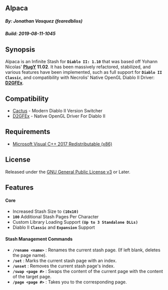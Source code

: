 ## Alpaca
##### By: Jonathan Vasquez (fearedbliss)
##### Build: 2019-08-11-1045

## Synopsis

Alpaca is an Infinite Stash for **`Diablo II: 1.10`** that was based off Yohann Nicolas'
**[PlugY](http://plugy.free.fr/en/index.html) 11.02**. It has been massively refactored,
stabilized, and various features have been implemented, such as full support for **`Diablo II Classic`**, and
compatibility with Necrolis' Native OpenGL Diablo II Driver: **[D2GFEx](https://d2mods.info/forum/viewtopic.php?f=5&t=65312)**.

## Compatibility

- [Cactus](https://github.com/fearedbliss/Cactus) - Modern Diablo II Version Switcher
- [D2GFEx](https://d2mods.info/forum/viewtopic.php?f=5&t=65312) - Native OpenGL Driver For Diablo II

## Requirements

- [Microsoft Visual C++ 2017 Redistributable (x86)](https://aka.ms/vs/15/release/VC_redist.x86.exe)

## License

Released under the [GNU General Public License v3](LICENSE.md) or Later.

## Features

#### Core

- Increased Stash Size to **`(10x10)`**
- **`100`** Additional Stash Pages Per Character
- Custom Library Loading Support **`(Up to 3 Standalone DLLs)`**
- Diablo II **`Classic`** and **`Expansion`** Support

#### Stash Management Commands

- **`/rename <name>`** : Renames the current stash page. (If left blank, deletes the page name).
- **`/set`** : Marks the current stash page with an index.
- **`/unset`** : Removes the current stash page's index.
- **`/swap <page #>`** : Swaps the content of the current page with the content of the target page.
- **`/page <page #>`** : Takes you to the corresponding page.
